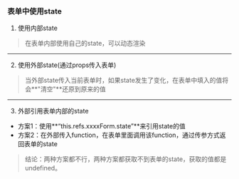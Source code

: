 ### 表单中使用state

1. 使用内部state

> 在表单内部使用自己的state，可以动态渲染

---



2. 使用外部state(通过props传入表单)

> 当外部state传入当前表单时，如果state发生了变化，在表单中填入的值将会**"清空"**还原到原来的值

---



3. 外部引用表单内部的state

* 方案1：使用**“this.refs.xxxxForm.state”**来引用state的值
* 方案2：在外部传入function，在表单里面调用该function，通过传参方式返回表单的state

>  结论：两种方案都不行，两种方案都获取不到表单的state，获取的值都是undefined。

